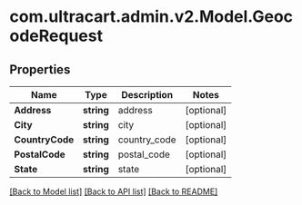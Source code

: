 # com.ultracart.admin.v2.Model.GeocodeRequest
## Properties

Name | Type | Description | Notes
------------ | ------------- | ------------- | -------------
**Address** | **string** | address | [optional] 
**City** | **string** | city | [optional] 
**CountryCode** | **string** | country_code | [optional] 
**PostalCode** | **string** | postal_code | [optional] 
**State** | **string** | state | [optional] 


[[Back to Model list]](../README.md#documentation-for-models) [[Back to API list]](../README.md#documentation-for-api-endpoints) [[Back to README]](../README.md)

